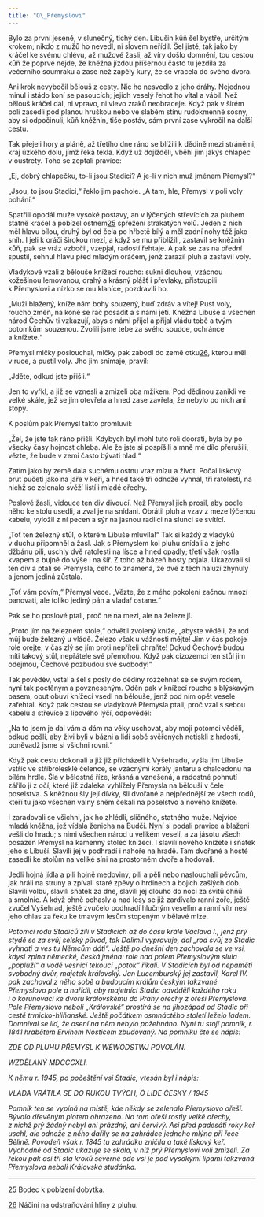 ```yaml
---
title: "O\_Přemyslovi"
---
```


Bylo za první jeseně, v slunečný, tichý den. Libušin kůň šel bystře, určitým krokem; nikdo z mužů ho nevedl, ni slovem neřídil. Šel jistě, tak jako by kráčel ke svému chlévu, až mužové žasli, až víry došlo domnění, tou cestou kůň že poprvé nejde, že kněžna jízdou příšernou často tu jezdila za večerního soumraku a zase než zapěly kury, že se vracela do svého dvora.

Ani krok nevybočil bělouš z cesty. Nic ho nesvedlo z jeho dráhy. Nejednou minul i stádo koní se pasoucích; jejich veselý řehot ho vítal a vábil. Než bělouš kráčel dál, ni vpravo, ni vlevo zraků neobraceje. Když pak v širém poli zasedli pod planou hruškou nebo ve slabém stínu rudokmenné sosny, aby si odpočinuli, kůň kněžnin, tiše postáv, sám první zase vykročil na další cestu.

Tak přejeli hory a pláně, až třetího dne ráno se blížili k dědině mezi stráněmi, kraj úzkého dolu, jímž řeka tekla. Když už dojížděli, vběhl jim jakýs chlapec v oustrety. Toho se zeptali pravíce:

„Ej, dobrý chlapečku, to-li jsou Stadici? A je-li v nich muž jménem Přemysl?“

„Jsou, to jsou Stadici,“ řeklo jim pachole. „A tam, hle, Přemysl v poli voly pohání.“

Spatřili opodál muže vysoké postavy, an v lýčených střevících za pluhem statně kráčel a pobízel ostnem[25](./resources/undefined) spřežení strakatých volů. Jeden z nich měl hlavu bílou, druhý byl od čela po hřbetě bílý a měl zadní nohy též jako sníh. I jeli k oráči širokou mezí, a když se mu přiblížili, zastavil se kněžnin kůň, pak se vráz vzbočil, vzepjal, radostí řehtaje. A pak se zas na přední spustil, sehnul hlavu před mladým oráčem, jenž zarazil pluh a zastavil voly.

Vladykové vzali z bělouše knížecí roucho: sukni dlouhou, vzácnou kožešinou lemovanou, drahý a krásný plášť i převlaky, přistoupili k Přemyslovi a nízko se mu klaníce, pozdravili ho.

„Muži blažený, kníže nám bohy souzený, buď zdráv a vítej! Pusť voly, roucho změň, na koně se rač posadit a s námi jeti. Kněžna Libuše a všechen národ Čechův ti vzkazují, abys s námi přijel a přijal vládu tobě a tvým potomkům souzenou. Zvolili jsme tebe za svého soudce, ochránce a knížete.“

Přemysl mlčky poslouchal, mlčky pak zabodl do země otku[26](./resources/undefined), kterou měl v ruce, a pustil voly. Jho jim snímaje, pravil:

„Jděte, odkud jste přišli.“

Jen to vyřkl, a již se vznesli a zmizeli oba mžikem. Pod dědinou zanikli ve velké skále, jež se jim otevřela a hned zase zavřela, že nebylo po nich ani stopy.

K poslům pak Přemysl takto promluvil:

„Žel, že jste tak ráno přišli. Kdybych byl mohl tuto roli doorati, byla by po všecky časy hojnost chleba. Ale že jste si pospíšili a mně mé dílo přerušili, vězte, že bude v zemi často bývati hlad.“

Zatím jako by země dala suchému ostnu vraz mízu a život. Počal lískový prut pučeti jako na jaře v keři, a hned také tři odnože vyhnal, tři ratolesti, na nichž se zelenalo svěží listí i mladé ořechy.

Poslové žasli, vidouce ten div divoucí. Než Přemysl jich prosil, aby podle něho ke stolu usedli, a zval je na snídani. Obrátil pluh a vzav z meze lýčenou kabelu, vyložil z ní pecen a sýr na jasnou radlici na slunci se svítící.

„Toť ten železný stůl, o kterém Libuše mluvila!“ Tak si každý z vladyků v duchu připomněl a žasl. Jak s Přemyslem kol pluhu snídali a z jeho džbánu pili, uschly dvě ratolesti na lísce a hned opadly; třetí však rostla kvapem a bujně do výše i na šíř. Z toho až bázeň hosty pojala. Ukazovali si ten div a ptali se Přemysla, čeho to znamená, že dvě z těch haluzí zhynuly a jenom jediná zů­stala.

„Toť vám povím,“ Přemysl vece. „Vězte, že z mého pokolení začnou mnozí panovati, ale toliko jediný pán a vladař ostane.“

Pak se ho poslové ptali, proč ne na mezi, ale na železe jí.

„Proto jím na železném stole,“ odvětil zvolený kníže, „abyste věděli, že rod můj bude železný u vládě. Železo však u vážnosti mějte! Jím v čas pokoje role orejte, v čas zlý se jím proti nepříteli chraňte! Dokud Čechové budou míti takový stůl, nepřátele své přemohou. Když pak cizozemci ten stůl jim odejmou, Čechové pozbudou své svobody!“

Tak pověděv, vstal a šel s posly do dědiny rozžehnat se se svým rodem, nyní tak poctěným a povzneseným. Oděn pak v knížecí roucho s blýskavým pasem, obut obuví knížecí vsedl na bělouše, jenž pod ním opět vesele zařehtal. Když pak cestou se vladykové Přemysla ptali, proč vzal s sebou kabelu a střevíce z lipového lýčí, odpověděl:

„Na to jsem je dal vám a dám na věky uschovat, aby moji potomci věděli, odkud pošli, aby živi byli v bázni a lidí sobě svěřených netiskli z hrdosti, poněvadž jsme si všichni rovni.“

Když pak cestu dokonali a již již přicházeli k Vyšehradu, vyšla jim Libuše vstříc ve stříbrolesklé čelence, se vzácnými korály jantaru a chalcedonu na bílém hrdle. Šla v bělostné říze, krásná a vznešená, a radostné pohnutí zářilo jí z očí, které již zdaleka vyhlížely Přemysla na bělouši v čele poselstva. S kněžnou šly její dívky, šli dvořané a nejpřednější ze všech rodů, kteří tu jako všechen valný sněm čekali na poselstvo a nového knížete.

I zaradovali se všichni, jak ho zhlédli, sličného, statného muže. Nejvíce mladá kněžna, jež vídala ženicha na Budči. Nyní si podali pravice a blaženi vešli do hradu; s nimi všechen národ u velikém veselí, a za jásotu všech posazen Přemysl na kamenný stolec knížecí. I slavili nového knížete i sňatek jeho s Libuší. Slavili jej v podhradí i nahoře na hradě. Tam dvořané a hosté zasedli ke stolům na veliké síni na prostorném dvoře a hodovali.

Jedli hojná jídla a pili hojně medoviny, pili a pěli nebo naslouchali pěvcům, jak hráli na struny a zpívali staré zpěvy o hrdinech a bojích zašlých dob. Slavili volbu, slavili sňatek za dne, slavili jej dlouho do noci za svitů ohňů a smolnic. A když ohně pohasly a nad lesy se již zardívalo ranní zoře, ještě zvučel Vyšehrad, ještě zvučelo podhradí hlučným veselím a ranní vítr nesl jeho ohlas za řeku ke tmavým lesům stopeným v bělavé mlze.

  

_Potomci rodu Stadiců žili v Stadicích až do času krále Václava I., jenž prý stydě se za svůj selský původ, tak Dalimil vypravuje, dal „rod svůj ze Stadic vyhnati a ves tu Němcům dáti“. Ještě po dnešní den zachovala se ve vsi, kdysi zplna německé, česká jména: role nad polem Přemyslovým slula „popluží“ a vodě vesnicí tekoucí „potok“ říkali. V Stadicích byl od nepaměti svobodný dvůr, majetek královský. Jan Lucemburský jej zastavil, Karel IV. pak zachoval z něho sobě a budoucím králům českým takzvané Přemyslovo pole a nařídil, aby majetníci Stadic odváděli každého roku i o korunovaci ke dvoru královskému do Prahy ořechy z ořeší Přemyslova. Pole Přemyslovo neboli „Královské“ prostírá se na jihozápad od Stadic při cestě trmicko-hliňanské. Ještě počátkem osmnáctého století leželo ladem. Domníval se lid, že osení na něm nebylo požehnáno. Nyní tu stojí pomník, r. 1841 hrabětem Ervínem Nosticem zbudovaný. Na pomníku čte se nápis:_

  

_ZDE OD PLUHU PŘEMYSL K WÉWODSTWJ POVOLÁN._

_WZDĚLANÝ MDCCCXLI._

  

_K němu r. 1945, po počeštění vsi Stadic, vtesán byl i nápis:_

  

_VLÁDA VRÁTILA SE DO RUKOU TVÝCH, Ó LIDE ČESKÝ / 1945_

  

_Pomník ten se vypíná na místě, kde někdy se zelenalo Přemyslovo ořeší. Bývalo dřevěným plotem ohrazeno. Na tom ořeší rostly velké ořechy, z nichž prý žádný nebyl ani prázdný, ani červivý. Asi před padesáti roky keř uschl, ale odnože z něho dařily se na zahrádce jednoho mlýna při řece Bělině. Povodeň však r. 1845 tu zahrádku zničila a také lískový keř. Východně od Stadic ukazuje se skála, v níž prý Přemyslovi voli zmizeli. Za řekou pak asi tři sta kroků severně ode vsi je pod vysokými lipami takzvaná Přemyslova neboli Královská studánka._

  

* * *

[25](./resources/undefined) Bodec k pobízení dobytka.

[26](./resources/undefined) Náčiní na odstraňování hlíny z pluhu.
